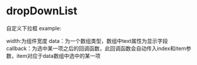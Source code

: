 # dropDownList

自定义下拉框
example:
<DropDownList width="200" data={oprationData} callback={this.operation}></DropDownList>

width:为组件宽度
data：为一个数组类型，数组中text属性为显示字段
callback：为选中某一项之后的回调函数，此回调函数会自动传入index和item参数，item对应于data数组中选中的某一项